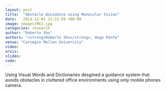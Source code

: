 ```yaml
---
layout: post
title:  "Obstacle Avoidance using Monocular Vision"
date:   2014-12-01 22:21:59 +00:00
image: images/MCV.jpg
categories: research
author: "Roberto Shu"
authors: "<strong>Roberto Shu</strong>, Hugo Ponte"
venue: "Carnegie Mellon University"
video: 
arxiv: 
slides: 
code: 
---
```


Using Visual Words and Dictionaries desgined a guidance system that avoids obstacles in cluttered office environments using only mobile phones camera.